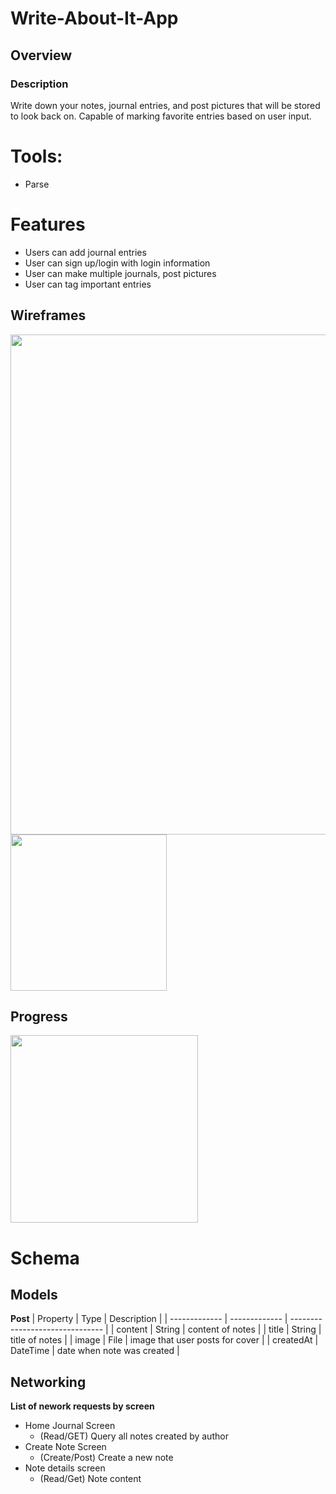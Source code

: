 # Write-About-It-App

## Overview
### Description
Write down your notes, journal entries, and post pictures that will be stored to look back on. Capable of marking favorite entries based on user input.

# Tools:
- Parse

# Features
- Users can add journal entries
- User can sign up/login with login information
- User can make multiple journals, post pictures
- User can tag important entries

## Wireframes
<img src="https://user-images.githubusercontent.com/54912970/97643194-48e39d80-1a04-11eb-8a97-2c27d87198dc.png" width=800><br>
<img src="https://user-images.githubusercontent.com/44785026/98054481-e61d4800-1def-11eb-8758-76e92e9c53c4.gif" width=250>

## Progress
<img src="http://g.recordit.co/0nvNQrej3G.gif" width=300><br>


# Schema <br>

## Models <br>
**Post**
| Property      | Type          | Description                     |
| ------------- | ------------- | ------------------------------- |
| content       | String        | content of notes                |
| title         | String        | title of notes                  |
| image         | File          | image that user posts for cover |
| createdAt     | DateTime      | date when note was created      |

## Networking
**List of nework requests by screen**
- Home Journal Screen
  - (Read/GET) Query all notes created by author
- Create Note Screen
   - (Create/Post) Create a new note
- Note details screen
   - (Read/Get) Note content
